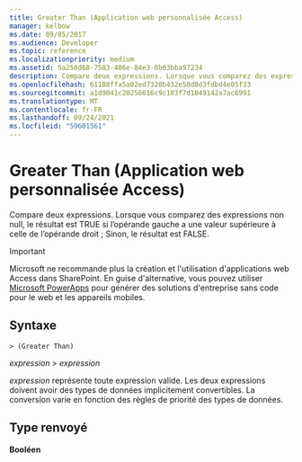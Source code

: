 ```yaml
---
title: Greater Than (Application web personnalisée Access)
manager: kelbow
ms.date: 09/05/2017
ms.audience: Developer
ms.topic: reference
ms.localizationpriority: medium
ms.assetid: 5a250d68-7583-406e-84e3-0b03bba97234
description: Compare deux expressions. Lorsque vous comparez des expressions non null, le résultat est TRUE si l’opérande gauche a une valeur supérieure à celle de l’opérande droit ; Sinon, le résultat est FALSE.
ms.openlocfilehash: 61188ffa5a02ed7320b432e58d0d3fdbd4e05f33
ms.sourcegitcommit: a1d9041c20256616c9c183f7d1049142a7ac6991
ms.translationtype: MT
ms.contentlocale: fr-FR
ms.lasthandoff: 09/24/2021
ms.locfileid: "59601561"
---
```

# <a name="greater-than-access-custom-web-app"></a>Greater Than (Application web personnalisée Access)

Compare deux expressions. Lorsque vous comparez des expressions non null, le résultat est TRUE si l’opérande gauche a une valeur supérieure à celle de l’opérande droit ; Sinon, le résultat est FALSE.
  
> [!IMPORTANT]
> Microsoft ne recommande plus la création et l'utilisation d'applications web Access dans SharePoint. En guise d'alternative, vous pouvez utiliser [Microsoft PowerApps](https://powerapps.microsoft.com/en-us/) pour générer des solutions d'entreprise sans code pour le web et les appareils mobiles. 
  
## <a name="syntax"></a>Syntaxe

`> (Greater Than)`

*expression*  \>  *expression* 
  
*expression*  représente toute expression valide. Les deux expressions doivent avoir des types de données implicitement convertibles. La conversion varie en fonction des règles de priorité des types de données. 
  
## <a name="return-type"></a>Type renvoyé

**Booléen**
  

